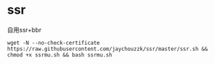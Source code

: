 # ssr
自用ssr+bbr

```
wget -N --no-check-certificate https://raw.githubusercontent.com/jaychouzzk/ssr/master/ssr.sh && chmod +x ssrmu.sh && bash ssrmu.sh
```
